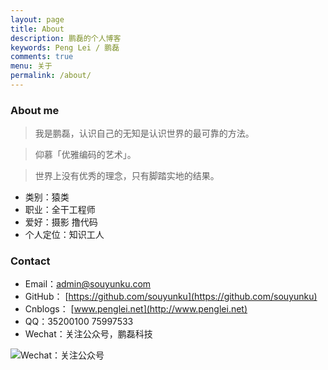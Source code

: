 ```yaml
---
layout: page
title: About
description: 鹏磊的个人博客
keywords: Peng Lei / 鹏磊
comments: true
menu: 关于
permalink: /about/
---
```


### About me

> 我是鹏磊，认识自己的无知是认识世界的最可靠的方法。

> 仰慕「优雅编码的艺术」。

> 世界上没有优秀的理念，只有脚踏实地的结果。

 - 类别：猿类 
 - 职业：全干工程师 
 - 爱好：摄影 撸代码  
 - 个人定位：知识工人
 
### Contact
 - Email：admin@souyunku.com
 - GitHub： [https://github.com/souyunku](https://github.com/souyunku)
 - Cnblogs： [www.penglei.net](http://www.penglei.net)
 - QQ：35200100 75997533
 - Wechat：关注公众号，鹏磊科技
 
![Wechat：关注公众号][1]

  [1]: http://www.penglei.net/images/pengleikeji.jpg "鹏磊科技"